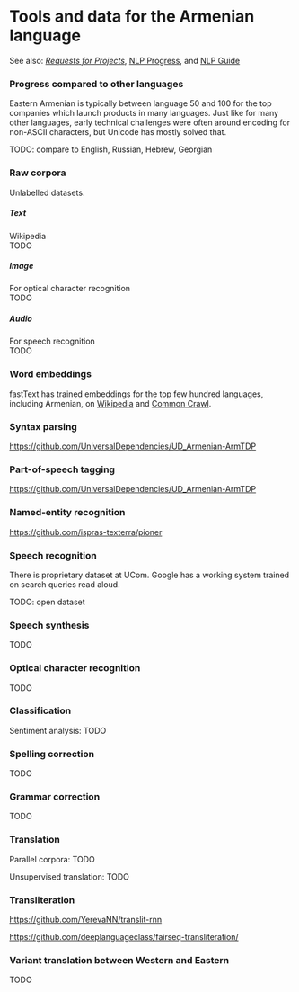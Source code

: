 # Tools and data for the Armenian language

See also: [*Requests for Projects*](/rfp/), [NLP Progress](https://nlpprogress.com/), and [NLP Guide](https://nlpguide.github.io/)

### Progress compared to other languages

Eastern Armenian is typically between language 50 and 100 for the top companies which launch products in many languages.  Just like for many other languages, early technical challenges were often around encoding for non-ASCII characters, but Unicode has mostly solved that.

TODO: compare to English, Russian, Hebrew, Georgian

### Raw corpora
Unlabelled datasets.
##### Text
Wikipedia  
TODO
##### Image
For optical character recognition  
TODO
##### Audio
For speech recognition  
TODO

### Word embeddings

fastText has trained embeddings for the top few hundred languages, including Armenian, on 
[Wikipedia](https://github.com/facebookresearch/fastText/blob/master/pretrained-vectors.md)
and 
[Common Crawl](https://github.com/facebookresearch/fastText/blob/master/docs/crawl-vectors.md).

### Syntax parsing

https://github.com/UniversalDependencies/UD_Armenian-ArmTDP


### Part-of-speech tagging

https://github.com/UniversalDependencies/UD_Armenian-ArmTDP


### Named-entity recognition

https://github.com/ispras-texterra/pioner


### Speech recognition

There is proprietary dataset at UCom.  Google has a working system trained on search queries read aloud.

TODO: open dataset


### Speech synthesis

TODO


### Optical character recognition

TODO


### Classification

Sentiment analysis: TODO


### Spelling correction

TODO


### Grammar correction

TODO


### Translation

Parallel corpora: TODO

Unsupervised translation: TODO


### Transliteration

https://github.com/YerevaNN/translit-rnn

https://github.com/deeplanguageclass/fairseq-transliteration/


### Variant translation between Western and Eastern

TODO


